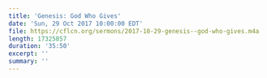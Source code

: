 ```yaml
---
title: 'Genesis: God Who Gives'
date: 'Sun, 29 Oct 2017 10:00:00 EDT'
file: https://cflcn.org/sermons/2017-10-29-genesis--god-who-gives.m4a
length: 17325857
duration: '35:50'
excerpt: ''
summary: ''
---
```

